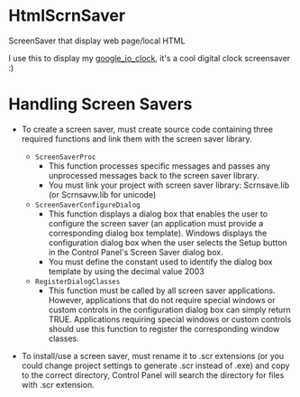 # HtmlScrnSaver
ScreenSaver that display web page/local HTML

I use this to display my [google_io_clock](https://github.com/0xCC0x01/google_io_clock), it's a cool digital clock screensaver :)

# Handling Screen Savers
- To create a screen saver, must create source code containing three required functions and link them with the screen saver library.

    - `ScreenSaverProc`
        - This function processes specific messages and passes any unprocessed messages back to the screen saver library.
        - You must link your project with screen saver library: Scrnsave.lib (or Scrnsavw.lib for unicode)
    - `ScreenSaverConfigureDialog`
        - This function displays a dialog box that enables the user to configure the screen saver (an application must provide a corresponding dialog box template). Windows displays the configuration dialog box when the user selects the Setup button in the Control Panel's Screen Saver dialog box.
        - You must define the constant used to identify the dialog box template by using the decimal value 2003
    - `RegisterDialogClasses`
        - This function must be called by all screen saver applications. However, applications that do not require special windows or custom controls in the configuration dialog box can simply return TRUE. Applications requiring special windows or custom controls should use this function to register the corresponding window classes.

- To install/use a screen saver, must rename it to .scr extensions (or you could change project settings to generate .scr instead of .exe) and copy to the correct directory, Control Panel will search the directory for files with .scr extension.
